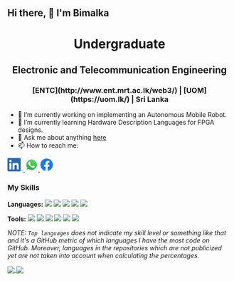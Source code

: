 ## Hi there,  👋 I'm Bimalka

<p align="center">
 <!--<img width="100px" src="" align="center"/>-->
 <h1 align="center"> Undergraduate </h2>
 <h2 align="center"> Electronic and Telecommunication Engineering </h2>
 <h3 align="center"> [ENTC](http://www.ent.mrt.ac.lk/web3/) | [UOM](https://uom.lk/) | Sri Lanka </h2>
</p>

- 🔭 I’m currently working on implementing an Autonomous Mobile Robot.
- 🌱 I’m currently learning Hardware Description Languages for FPGA designs.
- 💬 Ask me about anything [here](https://github.com/bimalka98/bimalka98/issues)
- 📫 How to reach me:

<a href="https://www.linkedin.com/in/bimalka-piyaruwan/">
        <img height="30" src="https://github.com/bimalka98/bimalka98/blob/master/Logos/LI-In-Bug.png" />
</a>
<a href="https://wa.me/94750296594/">
        <img height="30" src="https://github.com/bimalka98/bimalka98/blob/master/Logos/WhatsApp_Logo_1.png" />
</a>
<a href="https://www.facebook.com/bimalka.piyaruwan/">
       <img height="30" src="https://github.com/bimalka98/bimalka98/blob/master/Logos/f_logo_RGB-Blue_58.png" />
</a>



### My Skills

**Languages:**
<code><img height="30" src="https://upload.wikimedia.org/wikipedia/commons/2/21/Matlab_Logo.png"></code>
<code><img height="30" src="https://upload.wikimedia.org/wikipedia/commons/c/c3/Python-logo-notext.svg"></code>
<code><img height="30" src="https://upload.wikimedia.org/wikipedia/commons/1/18/ISO_C%2B%2B_Logo.svg"></code>
<code><img height="30" src="https://img.icons8.com/color/48/000000/c-programming.png"></code>
<code><img height="30" src="https://upload.wikimedia.org/wikipedia/commons/thumb/9/92/LaTeX_logo.svg/1200px-LaTeX_logo.svg.png"></code>

**Tools:**
<code><img height="30" src="https://upload.wikimedia.org/wikipedia/commons/f/f3/Altium_Designer_logo.png"></code>
<code><img height="30" src="https://blog.digilentinc.com/wp-content/uploads/2015/01/184_multisim_app_icon_ill.png"></code>
<code><img height="30" src="https://banner2.cleanpng.com/20180328/ezw/kisspng-solidworks-computer-aided-design-3d-computer-graph-work-5abb8876c7bd12.1780632115222396068181.jpg"></code>
<code><img height="32" src="https://png4u.com/wp-content/uploads/2019/09/Adobe-Photoshop-CC-PNG-Logo-1024x999.png"></code>
<code><img height="30" src="https://upload.wikimedia.org/wikipedia/commons/e/e0/Git-logo.svg"></code>
<code><img height="30" src="https://seeklogo.com/images/A/atom-logo-19BD90FF87-seeklogo.com.png"></code>

*NOTE: `Top languages` does not indicate my skill level or something like that and it's a GitHub metric of which languages I have the most code on GitHub. Moreover, languages in the repositories which are not publicized yet are not taken into account when calculating the percentages.*
<!--dark, radical, merko, gruvbox, tokyonight, onedark, cobalt, synthwave, highcontrast, dracula-->

<a href="https://github.com/anuraghazra/github-readme-stats">
  <!-- Change the `github-readme-stats.anuraghazra1.vercel.app` to `github-readme-stats.vercel.app`  -->
  <img align="center" src="https://github-readme-stats.vercel.app/api/top-langs/?username=bimalka98&theme=dracula" />
</a>

<a href="https://github.com/anuraghazra/github-readme-stats">
  <img align="center" src="https://github-readme-stats.vercel.app/api?username=bimalka98&show_icons=true&theme=dracula&line_height=27&count_private=true" />
</a>
